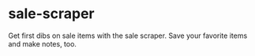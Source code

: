 # sale-scraper
Get first dibs on sale items with the sale scraper. Save your favorite items and make notes, too. 
